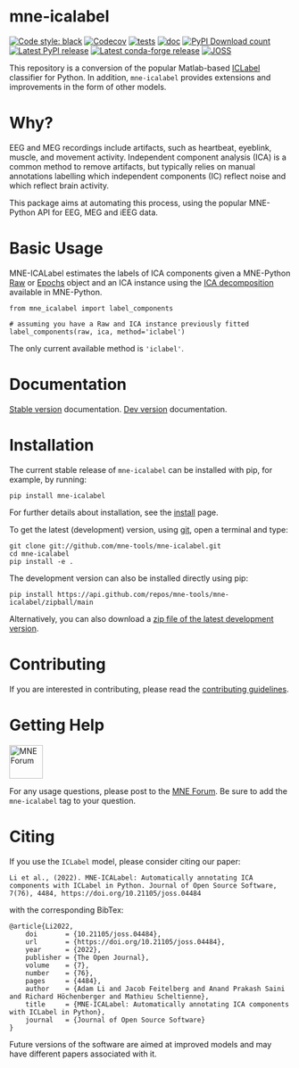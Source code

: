 # mne-icalabel

[![Code style: black](https://img.shields.io/badge/code%20style-black-000000.svg)](https://github.com/psf/black)
[![Codecov](https://codecov.io/gh/mne-tools/mne-icalabel/branch/main/graph/badge.svg)](https://codecov.io/gh/mne-tools/mne-icalabel)
[![tests](https://github.com/mne-tools/mne-icalabel/actions/workflows/pytest.yaml/badge.svg?branch=main)](https://github.com/mne-tools/mne-icalabel/actions/workflows/pytest.yaml)
[![doc](https://github.com/mne-tools/mne-icalabel/actions/workflows/doc.yaml/badge.svg?branch=main)](https://github.com/mne-tools/mne-icalabel/actions/workflows/doc.yaml)
[![PyPI Download count](https://pepy.tech/badge/mne-icalabel)](https://pepy.tech/project/mne-icalabel)
[![Latest PyPI release](https://img.shields.io/pypi/v/mne-icalabel.svg)](https://pypi.org/project/mne-icalabel/)
[![Latest conda-forge release](https://img.shields.io/conda/vn/conda-forge/mne-icalabel.svg)](https://anaconda.org/conda-forge/mne-icalabel/)
[![JOSS](https://joss.theoj.org/papers/d91770e35a985ecda4f2e1f124977207/status.svg)](https://joss.theoj.org/papers/d91770e35a985ecda4f2e1f124977207)

This repository is a conversion of the popular Matlab-based
[ICLabel](https://github.com/sccn/ICLabel) classifier for Python.
In addition, `mne-icalabel` provides extensions and improvements in the form of other models.

# Why?

EEG and MEG recordings include artifacts, such as heartbeat, eyeblink, muscle, and movement activity.
Independent component analysis (ICA) is a common method to remove artifacts, but typically relies on manual
annotations labelling which independent components (IC) reflect noise and which reflect brain activity.

This package aims at automating this process, using the popular MNE-Python API for EEG, MEG and iEEG data.

# Basic Usage

MNE-ICALabel estimates the labels of ICA components given
a MNE-Python [Raw](https://mne.tools/stable/generated/mne.io.Raw.html) or
[Epochs](https://mne.tools/stable/generated/mne.Epochs.html) object and an ICA instance using the
[ICA decomposition](https://mne.tools/stable/generated/mne.preprocessing.ICA.html)
available in MNE-Python.

```
from mne_icalabel import label_components

# assuming you have a Raw and ICA instance previously fitted
label_components(raw, ica, method='iclabel')
```

The only current available method is `'iclabel'`.

# Documentation

[Stable version](https://mne.tools/mne-icalabel/stable/index.html) documentation.
[Dev version](https://mne.tools/mne-icalabel/dev/index.html) documentation.

# Installation

The current stable release of `mne-icalabel` can be installed with pip, for example, by running:

    pip install mne-icalabel

For further details about installation, see the
[install](https://mne.tools/mne-icalabel/stable/install.html) page.

To get the latest (development) version, using [git](https://git-scm.com/), open a terminal and type:

    git clone git://github.com/mne-tools/mne-icalabel.git
    cd mne-icalabel
    pip install -e .

The development version can also be installed directly using pip:

    pip install https://api.github.com/repos/mne-tools/mne-icalabel/zipball/main

Alternatively, you can also download a
[zip file of the latest development version](https://github.com/mne-tools/mne-icalabel/archive/main.zip).

# Contributing

If you are interested in contributing, please read the
[contributing guidelines](https://github.com/mne-tools/mne-icalabel/blob/main/CONTRIBUTING.md).

# Getting Help

[<img alt="MNE Forum" src="https://user-images.githubusercontent.com/1681963/52239617-e2683480-289c-11e9-922b-5da55472e5b4.png" height=60/>](https://mne.discourse.group)

For any usage questions, please post to the
[MNE Forum](https://mne.discourse.group). Be sure to add the `mne-icalabel` tag to
your question.

# Citing

If you use the ``ICLabel`` model, please consider citing our paper:

    Li et al., (2022). MNE-ICALabel: Automatically annotating ICA components with ICLabel in Python. Journal of Open Source Software, 7(76), 4484, https://doi.org/10.21105/joss.04484

with the corresponding BibTex:

    @article{Li2022,
        doi       = {10.21105/joss.04484},
        url       = {https://doi.org/10.21105/joss.04484},
        year      = {2022},
        publisher = {The Open Journal},
        volume    = {7},
        number    = {76},
        pages     = {4484},
        author    = {Adam Li and Jacob Feitelberg and Anand Prakash Saini and Richard Höchenberger and Mathieu Scheltienne},
        title     = {MNE-ICALabel: Automatically annotating ICA components with ICLabel in Python},
        journal   = {Journal of Open Source Software}
    }

Future versions of the software are aimed at improved models and may have different papers associated with it.
